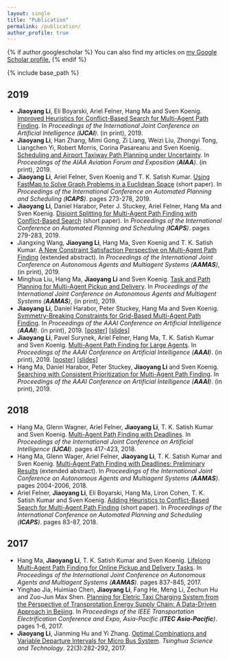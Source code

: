 ```yaml
---
layout: single
title: "Publication"
permalink: /publication/
author_profile: true
---
```


{% if author.googlescholar %}
  You can also find my articles on <u><a href="{{author.googlescholar}}">my Google Scholar profile</a>.</u>
{% endif %}

{% include base_path %}

## 2019
* **Jiaoyang Li**, Eli Boyarski, Ariel Felner, Hang Ma and Sven Koenig. [Improved Heuristics for Conflict-Based Search for Multi-Agent Path Finding](http://jiaoyang-li.github.io/files/2019-IJCAI.pdf "Download pdf"). In <i>Proceedings of the International Joint Conference on Artificial Intelligence (**IJCAI**)</i>. (in print), 2019.
* **Jiaoyang Li**, Han Zhang, Mimi Gong, Zi Liang, Weizi Liu, Zhongyi Tong, Liangchen Yi, Robert Morris, Corina Pasareanu and Sven Koenig. [Scheduling and Airport Taxiway Path Planning under Uncertainty](http://jiaoyang-li.github.io/files/2019-AIAA.pdf "Download pdf"). In <i>Proceedings of the AIAA Aviation Forum and Exposition (**AIAA**)</i>. (in print), 2019.
* **Jiaoyang Li**, Ariel Felner, Sven Koenig and T. K. Satish Kumar. [Using FastMap to Solve Graph Problems in a Euclidean Space](https://aaai.org/ojs/index.php/ICAPS/article/view/3488/3356 "Download pdf") (short paper). In <i>Proceedings of the International Conference on Automated Planning and Scheduling (**ICAPS**)</i>. pages 273-278, 2019.
* **Jiaoyang Li**, Daniel Harabor, Peter J. Stuckey, Ariel Felner, Hang Ma and Sven Koenig. [Disjoint Splitting for Multi-Agent Path Finding with Conflict-Based Search](https://aaai.org/ojs/index.php/ICAPS/article/view/3487/3355 "Download pdf") (short paper). In <i>Proceedings of the International Conference on Automated Planning and Scheduling (**ICAPS**)</i>. pages 279-283, 2019.
* Jiangxing Wang, **Jiaoyang Li**, Hang Ma, Sven Koenig and T. K. Satish Kumar. [A New Constraint Satisfaction Perspective on Multi-Agent Path Finding](http://jiaoyang-li.github.io/files/2019-AAMAS-2.pdf "Download pdf") (extended abstract). In <i>Proceedings of the International Joint Conference on Autonomous Agents and Multiagent Systems (**AAMAS**)</i>, (in print), 2019.
* Minghua Liu, Hang Ma, **Jiaoyang Li** and Sven Koenig. [Task and Path Planning for Multi-Agent Pickup and Delivery](http://jiaoyang-li.github.io/files/2019-AAMAS-1.pdf "Download pdf"). In <i>Proceedings of the International Joint Conference on Autonomous Agents and Multiagent Systems (**AAMAS**)</i>, (in print), 2019. 
* **Jiaoyang Li**, Daniel Harabor, Peter Stuckey, Hang Ma and Sven Koenig. [Symmetry-Breaking Constraints for Grid-Based Multi-Agent Path Finding](http://jiaoyang-li.github.io/files/2019-AAAI-1.pdf "Download pdf"). In <i>Proceedings of the AAAI Conference on Artificial Intelligence (**AAAI**)</i>. (in print), 2019. [[poster](http://jiaoyang-li.github.io/files/posters/rectangle-poster.pdf "Download poster")] [[slides](http://jiaoyang-li.github.io/files/slides/rectangle-slides.pdf "Download slides")]
* **Jiaoyang Li**, Pavel Surynek, Ariel Felner, Hang Ma, T. K. Satish Kumar and Sven Koenig. [Multi-Agent Path Finding for Large Agents](http://jiaoyang-li.github.io/files/2019-AAAI-2.pdf "Download pdf"). In <i>Proceedings of the AAAI Conference on Artificial Intelligence (**AAAI**)</i>. (in print), 2019. [[poster](http://jiaoyang-li.github.io/files/posters/large-agent-poster.pdf "Download poster")] [[slides](http://jiaoyang-li.github.io/files/slides/large-agent-slides.pdf "Download slides")]
* Hang Ma, Daniel Harabor, Peter Stuckey, **Jiaoyang Li** and Sven Koenig. [Searching with Consistent Prioritization for Multi-Agent Path Finding](http://jiaoyang-li.github.io/files/2019-AAAI-3.pdf "Download pdf"). In <i>Proceedings of the AAAI Conference on Artificial Intelligence (**AAAI**)</i>. (in print), 2019.

## 2018
* Hang Ma, Glenn Wagner, Ariel Felner, **Jiaoyang Li**, T. K. Satish Kumar and Sven Koenig. [Multi-Agent Path Finding with Deadlines](http://jiaoyang-li.github.io/files/2018-IJCAI.pdf "Download pdf"). In <i>Proceedings of the International Joint Conference on Artificial Intelligence (**IJCAI**)</i>. pages 417-423, 2018. 
* Hang Ma, Glenn Wager, Ariel Felner, **Jiaoyang Li**, T. K. Satish Kumar and Sven Koenig. [Multi-Agent Path Finding with Deadlines: Preliminary Results](http://jiaoyang-li.github.io/files/2018-AAMAS.pdf "Download pdf") (extended abstract). In <i>Proceedings of the International Joint Conference on Autonomous Agents and Multiagent Systems (**AAMAS**)</i>. pages 2004-2006, 2018.
* Ariel Felner, **Jiaoyang Li**, Eli Boyarski, Hang Ma, Liron Cohen, T. K. Satish Kumar and Sven Koenig. [Adding Heuristics to Conflict-Based Search for Multi-Agent Path Finding](http://jiaoyang-li.github.io/files/2018-ICAPS.pdf "Download pdf") (short paper). In <i>Proceedings of the International Conference on Automated Planning and Scheduling (**ICAPS**)</i>. pages 83-87, 2018.

## 2017
* Hang Ma, **Jiaoyang Li**, T. K. Satish Kumar and Sven Koenig. [Lifelong Multi-Agent Path Finding for Online Pickup and Delivery Tasks](http://jiaoyang-li.github.io/files/2017-AAMAS.pdf "Download pdf"). In <i>Proceedings of the International Joint Conference on Autonomous Agents and Multiagent Systems (**AAMAS**)</i>. pages 837-845, 2017.
* Yinghao Jia, Huimiao Chen, **Jiaoyang Li**, Fang He, Meng Li, Zechun Hu and Zuo-Jun Max Shen. [Planning for Eletric Taxi Charging System from the Perspective of Transprotation Energy Supply Chain: A Data-Driven Approach in Beijing](http://jiaoyang-li.github.io/files/2017-ITEC.pdf "Download pdf"). In <i>Proceedings of the IEEE Transportation Electrification Conference and Expo, Asia-Pacific (**ITEC Asia-Pacific**)</i>. pages 1-6, 2017.
* **Jiaoyang Li**, Jianming Hu and Yi Zhang. [Optimal Combinations and Variable Departure Intervals for Micro Bus System](http://jiaoyang-li.github.io/files/2017-TST.pdf "Download pdf"). <i>Tsinghua Science and Technology</i>. 22(3):282-292, 2017.


